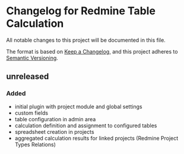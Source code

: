 # Changelog for Redmine Table Calculation

All notable changes to this project will be documented in this file.

The format is based on [Keep a Changelog](https://keepachangelog.com/en/1.0.0/),
and this project adheres to [Semantic Versioning](https://semver.org/spec/v2.0.0.html).

## unreleased

### Added

* initial plugin with project module and global settings
* custom fields
* table configuration in admin area
* calculation definition and assignment to configured tables
* spreadsheet creation in projects
* aggregated calculation results for linked projects (Redmine Project Types Relations)
